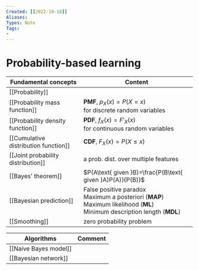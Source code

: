 ```yaml
---
Created: [[2022-10-18]]
Aliases: 
Types: Note
Tags: 
- 
---
```

# Probability-based learning
| Fundamental concepts                 | Content                                                                                                                         |
| ------------------------------------ | ------------------------------------------------------------------------------------------------------------------------------- |
| [[Probability]]                      |                                                                                                                                 |
| [[Probability mass function]]        | **PMF**, $p_X(x)=P(X=x)$<br>for discrete random variables                                                                       |
| [[Probability density function]]     | **PDF**, $f_X(x)=F'_X(x)$<br>for continuous random variables                                                                    |
| [[Cumulative distribution function]] | **CDF**, $F_X(x)=P(X\leq x)$                                                                                                    |
| [[Joint probability distribution]]   | a prob. dist. over multiple features                                                                                            |
| [[Bayes' theorem]]                   | $P(A\text{ given }B)=\frac{P(B\text{ given }A)P(A)}{P(B)}$                                                                      |
| [[Bayesian prediction]]              | False positive paradox<br>Maximum a posteriori (**MAP**)<br>Maximum likelihood (**ML**)<br>Minimum description length (**MDL**) |
| [[Smoothing]]                        | zero probability problem                                                                                                        |

| Algorithms            | Comment |
| --------------------- | ------- |
| [[Naive Bayes model]] |         |
| [[Bayesian network]]  |         |
